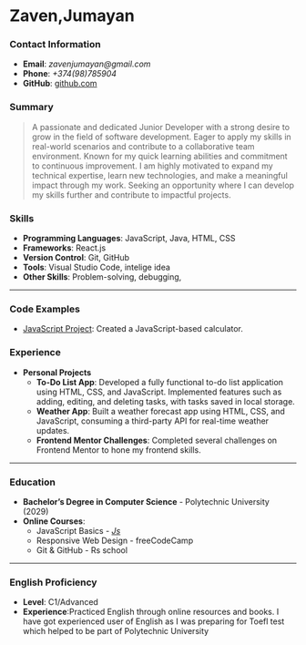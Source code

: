 # Zaven,Jumayan

### Contact Information
- **Email**: _zavenjumayan@gmail.com_
- **Phone**: _+374(98)785904_
- **GitHub**: [github.com](https://github.com/ZavenJumayan)


### Summary
>A passionate and dedicated Junior Developer with a strong desire to grow in the field of software development. 
Eager to apply my skills in real-world scenarios and contribute to a collaborative team environment. 
Known for my quick learning abilities and commitment to continuous improvement. 
I am highly motivated to expand my technical expertise, learn new technologies, and make a meaningful impact through my work. 
Seeking an opportunity where I can develop my skills further and contribute to impactful projects.



### Skills
- **Programming Languages**: JavaScript, Java, HTML, CSS
- **Frameworks**: React.js
- **Version Control**: Git, GitHub
- **Tools**: Visual Studio Code, intelige idea
- **Other Skills**: Problem-solving, debugging, 

---

### Code Examples
- [JavaScript Project](https://github.com/ZavenJumayan/js): Created a JavaScript-based calculator.

  

### Experience
- **Personal Projects**
  - **To-Do List App**: Developed a fully functional to-do list application using HTML, CSS, and JavaScript. 
    Implemented features such as adding, editing, and deleting tasks, with tasks saved in local storage.
  - **Weather App**: Built a weather forecast app using HTML, CSS, and JavaScript, consuming a third-party API for real-time weather updates.
  - **Frontend Mentor Challenges**: Completed several challenges on Frontend Mentor to hone my frontend skills.
  

---

### Education
- **Bachelor’s Degree in Computer Science** - Polytechnic University (2029)
- **Online Courses**:
  - JavaScript Basics - [_Js_](https://javascript.info/)
  - Responsive Web Design - freeCodeCamp
  - Git & GitHub - Rs school

---

### English Proficiency
- **Level**: C1/Advanced
- **Experience**:Practiced English through online resources and books. 
I have got experienced user of English as I was preparing for Toefl test which helped to be part of Polytechnic University